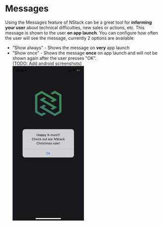 # Messages

Using the Messages feature of NStack can be a great tool for **informing your user** about technical difficulties, new sales or actions, etc.
This message is shown to the user **on app launch**.
You can configure how often the user will see the message, currently 2 options are available:

- "Show always" - Shows the message on **very** app launch
- "Show once" - Shows the message **once** on app launch and will not be shown again after the user presses "OK".  
  (TODO: Add android screenshots)  
  ![iOS message](../../images/FeatureOverview/iOS/iOS_message.png)